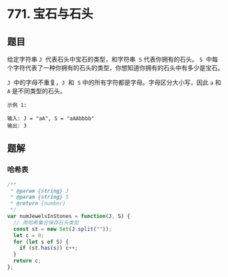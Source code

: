 # 771. 宝石与石头

## 题目

给定字符串 `J`  代表石头中宝石的类型，和字符串  `S` 代表你拥有的石头。 `S`  中每个字符代表了一种你拥有的石头的类型，你想知道你拥有的石头中有多少是宝石。

`J`  中的字母不重复，`J`  和  `S` 中的所有字符都是字母。字母区分大小写，因此 `a` 和 `A` 是不同类型的石头。

```auto
示例 1:

输入: J = "aA", S = "aAAbbbb"
输出: 3
```

## 题解

### 哈希表

```js
/**
 * @param {string} J
 * @param {string} S
 * @return {number}
 */
var numJewelsInStones = function(J, S) {
  // 用哈希集合保存石头类型
  const st = new Set(J.split(""));
  let c = 0;
  for (let s of S) {
    if (st.has(s)) c++;
  }
  return c;
};
```
